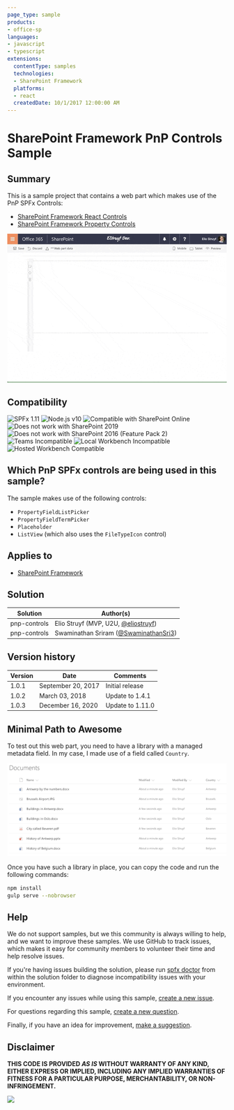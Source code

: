 ```yaml
---
page_type: sample
products:
- office-sp
languages:
- javascript
- typescript
extensions:
  contentType: samples
  technologies:
  - SharePoint Framework
  platforms:
  - react
  createdDate: 10/1/2017 12:00:00 AM
---
```

# SharePoint Framework PnP Controls Sample

## Summary

This is a sample project that contains a web part which makes use of the PnP SPFx Controls:

- [SharePoint Framework React Controls](https://www.npmjs.com/package/@pnp/spfx-controls-react)
- [SharePoint Framework Property Controls](https://www.npmjs.com/package/@pnp/spfx-property-controls)

![Web part outcome](./assets/webpart-outcome.gif)

## Compatibility

![SPFx 1.11](https://img.shields.io/badge/SPFx-1.11.0-green.svg)
![Node.js v10](https://img.shields.io/badge/Node.js-v10-green.svg)
![Compatible with SharePoint Online](https://img.shields.io/badge/SharePoint%20Online-Compatible-green.svg)
![Does not work with SharePoint 2019](https://img.shields.io/badge/SharePoint%20Server%202019-Incompatible-red.svg "SharePoint Server 2019 requires SPFx 1.4.1 or lower")
![Does not work with SharePoint 2016 (Feature Pack 2)](https://img.shields.io/badge/SharePoint%20Server%202016%20(Feature%20Pack%202)-Incompatible-red.svg "SharePoint Server 2016 Feature Pack 2 requires SPFx 1.1")
![Teams Incompatible](https://img.shields.io/badge/Teams-Incompatible-lightgrey.svg)
![Local Workbench Incompatible](https://img.shields.io/badge/Local%20Workbench-Incompatible-yellow.svg "This solution requires access to resources on the hosted site collection")
![Hosted Workbench Compatible](https://img.shields.io/badge/Hosted%20Workbench-Compatible-green.svg)

## Which PnP SPFx controls are being used in this sample?

The sample makes use of the following controls:
- `PropertyFieldListPicker`
- `PropertyFieldTermPicker`
- `Placeholder`
- `ListView` (which also uses the `FileTypeIcon` control)

## Applies to

* [SharePoint Framework](https://docs.microsoft.com/sharepoint/dev/spfx/sharepoint-framework-overview)

## Solution

Solution|Author(s)
--------|---------
pnp-controls|Elio Struyf (MVP, U2U, [@eliostruyf](https://twitter.com/eliostruyf))
pnp-controls|Swaminathan Sriram ([@SwaminathanSri3](https://twitter.com/SwaminathanSri3))

## Version history

Version|Date|Comments
-------|----|--------
1.0.1|September 20, 2017|Initial release
1.0.2|March 03, 2018|Update to 1.4.1
1.0.3|December 16, 2020|Update to 1.11.0

## Minimal Path to Awesome

To test out this web part, you need to have a library with a managed metadata field. In my case, I made use of a field called `Country`.

![Documents](./assets/documents.png)

Once you have such a library in place, you can copy the code and run the following commands:

```bash
npm install
gulp serve --nobrowser
```


## Help

We do not support samples, but we this community is always willing to help, and we want to improve these samples. We use GitHub to track issues, which makes it easy for  community members to volunteer their time and help resolve issues.

If you're having issues building the solution, please run [spfx doctor](https://pnp.github.io/cli-microsoft365/cmd/spfx/spfx-doctor/) from within the solution folder to diagnose incompatibility issues with your environment.

If you encounter any issues while using this sample, [create a new issue](https://github.com/pnp/sp-dev-fx-webparts/issues/new?assignees=&labels=Needs%3A+Triage+%3Amag%3A%2Ctype%3Abug-suspected%2Csample%3A%20react-pnp-controls&template=bug-report.yml&sample=react-pnp-controls&authors=@estruyf%20@Swaminathan-Sriram&title=react-pnp-controls%20-%20).

For questions regarding this sample, [create a new question](https://github.com/pnp/sp-dev-fx-webparts/issues/new?assignees=&labels=Needs%3A+Triage+%3Amag%3A%2Ctype%3Aquestion%2Csample%3A%20react-pnp-controls&template=question.yml&sample=react-pnp-controls&authors=@estruyf%20@Swaminathan-Sriram&title=react-pnp-controls%20-%20).

Finally, if you have an idea for improvement, [make a suggestion](https://github.com/pnp/sp-dev-fx-webparts/issues/new?assignees=&labels=Needs%3A+Triage+%3Amag%3A%2Ctype%3Aenhancement%2Csample%3A%20react-pnp-controls&template=question.yml&sample=react-pnp-controls&authors=@estruyf%20@Swaminathan-Sriram&title=react-pnp-controls%20-%20).


## Disclaimer

**THIS CODE IS PROVIDED *AS IS* WITHOUT WARRANTY OF ANY KIND, EITHER EXPRESS OR IMPLIED, INCLUDING ANY IMPLIED WARRANTIES OF FITNESS FOR A PARTICULAR PURPOSE, MERCHANTABILITY, OR NON-INFRINGEMENT.**


<img src="https://telemetry.sharepointpnp.com/sp-dev-fx-webparts/samples/pnp-controls" />
